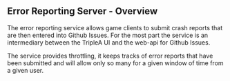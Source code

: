 ## Error Reporting Server - Overview

The error reporting service allows game clients to submit crash reports that are then entered
into Github Issues. For the most part the service is an intermediary between the TripleA UI
and the web-api for Github Issues.

The service provides throttling, it keeps tracks of error reports that have been submitted
and will allow only so many for a given window of time from a given user.


